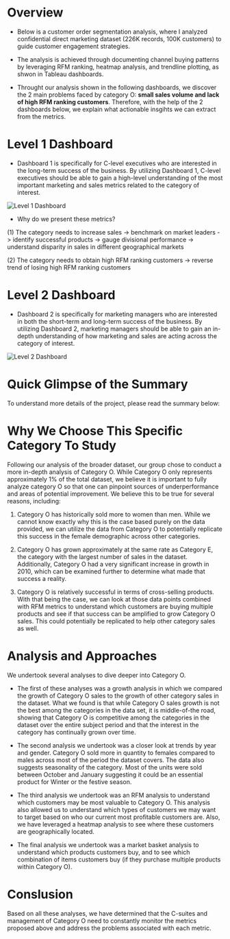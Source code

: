 # Overview 

- Below is a customer order segmentation analysis, where I analyzed confidential direct marketing dataset (226K records, 100K customers) to guide customer engagement strategies.

- The analysis is achieved through documenting channel buying patterns by leveraging RFM ranking, heatmap analysis, and trendline plotting, as shwon in Tableau dashboards.

- Throught our analysis shown in the following dashboards, we discover the 2 main problems faced by category O: **small sales volume and lack of high RFM ranking customers**. Therefore, with the help of the 2 dashboards below, we explain what actionable insgihts we can extract from the metrics.

# Level 1 Dashboard

- Dashboard 1 is specifically for C-level executives who are interested in the long-term success of the business. By utilizing Dashboard 1, C-level executives should be able to gain a high-level understanding of the most important marketing and sales metrics related to the category of interest. 

![Level 1 Dashboard](https://user-images.githubusercontent.com/59977422/234101923-e15129f0-1d96-400b-84c5-da7712642a29.png)

- Why do we present these metrics?

(1) The category needs to increase sales
-> benchmark on market leaders
-> identify successful products
-> gauge divisional performance
-> understand disparity in sales in different geographical markets

(2) The category needs to obtain high RFM ranking customers
-> reverse trend of losing high RFM ranking customers

# Level 2 Dashboard

- Dashboard 2 is specifically for marketing managers who are interested in both the short-term and long-term success of the business. By utilizing Dashboard 2, marketing managers should be able to gain an in-depth understanding of how marketing and sales are acting across the category of interest.

![Level 2 Dashboard](https://user-images.githubusercontent.com/59977422/234101598-54a98585-9c95-4a87-9c8f-4ab45f1edc89.png)


# Quick Glimpse of the Summary
To understand more details of the project, please read the summary below:

# Why We Choose This Specific Category To Study
Following our analysis of the broader dataset, our group chose to conduct a more in-depth analysis of Category O. While Category O only represents approximately 1% of the total dataset, we believe it is important to fully analyze category O so that one can pinpoint sources of underperformance and areas of potential improvement. We believe this to be true for several reasons, including: 


1. Category O has historically sold more to women than men. While we cannot know exactly why this is the case based purely on the data provided, we can utilize the data from Category O to potentially replicate this success in the female demographic across other categories. 

2. Category O has grown approximately at the same rate as Category E, the category with the largest number of sales in the dataset. Additionally, Category O had a very significant increase in growth in 2010, which can be examined further to determine what made that success a reality. 

3. Category O is relatively successful in terms of cross-selling products. With that being the case, we can look at those data points combined with RFM metrics to understand which customers are buying multiple products and see if that success can be amplified to grow Category O sales. This could potentially be replicated to help other category sales as well. 

# Analysis and Approaches
We undertook several analyses to dive deeper into Category O. 

- The first of these analyses was a growth analysis in which we compared the growth of Category O sales to the growth of other category sales in the dataset. What we found is that while Category O sales growth is not the best among the categories in the data set, it is middle-of-the road, showing that Category O is competitive among the categories in the dataset over the entire subject period and that the interest in the category has continually grown over time. 


- The second analysis we undertook was a closer look at trends by year and gender. Category O sold more in quantity to females compared to males across most of the period the dataset covers. The data also suggests seasonality of the category. Most of the units were sold between October and January suggesting it could be an essential product for Winter or the festive season. 


- The third analysis we undertook was an RFM analysis to understand which customers may be most valuable to Category O. This analysis also allowed us to understand which types of customers we may want to target based on who our current most profitable customers are. Also, we have leveraged a heatmap analysis to see where these customers are geographically located.


- The final analysis we undertook was a market basket analysis to understand which products customers buy, and to see which combination of items customers buy (if they purchase multiple products within Category O). 


# Conslusion
Based on all these analyses, we have determined that the C-suites and management of Category O need to constantly monitor the metrics proposed above and address the problems associated with each metric. 
